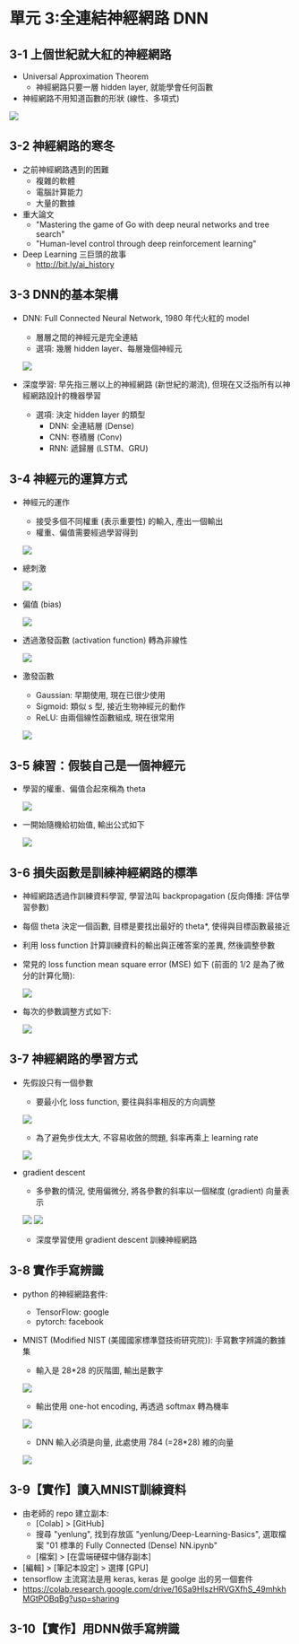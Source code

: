 單元 3:全連結神經網路 DNN
=========================

## 3-1 上個世紀就大紅的神經網路
- Universal Approximation Theorem
	- 神經網路只要一層 hidden layer, 就能學會任何函數
- 神經網路不用知道函數的形狀 (線性、多項式)

![](https://user-images.githubusercontent.com/11552271/135728780-f511ec4e-84e8-4e0c-87a7-f217d5be458a.png)

## 3-2 神經網路的寒冬
- 之前神經網路遇到的困難
	- 複雜的軟體
	- 電腦計算能力
	- 大量的數據
- 重大論文
	- "Mastering the game of Go with deep neural networks and tree search"
	- "Human-level control through deep reinforcement learning"
- Deep Learning 三巨頭的故事
	- http://bit.ly/ai_history

## 3-3 DNN的基本架構
- DNN: Full Connected Neural Network, 1980 年代火紅的 model
	- 層層之間的神經元是完全連結
	- 選項: 幾層 hidden layer、每層幾個神經元

	![](https://user-images.githubusercontent.com/11552271/136219900-b025b4ad-de9c-463f-a719-ff92fa6d12b5.png)

- 深度學習: 早先指三層以上的神經網路 (新世紀的潮流), 但現在又泛指所有以神經網路設計的機器學習
  	- 選項: 決定 hidden layer 的類型
		- DNN: 全連結層 (Dense)
		- CNN: 卷積層 (Conv)
		- RNN: 遞歸層 (LSTM、GRU)

## 3-4 神經元的運算方式
- 神經元的運作
	- 接受多個不同權重 (表示重要性) 的輸入, 產出一個輸出
	- 權重、偏值需要經過學習得到
	
	![](https://user-images.githubusercontent.com/11552271/136230587-9d03abc9-23cf-438e-b066-87fb129598b6.png)

- 總刺激
	
	![](https://user-images.githubusercontent.com/11552271/136229935-cca2f519-3593-44c7-bc9c-f0584799e580.png)

- 偏值 (bias)

	![](https://user-images.githubusercontent.com/11552271/136230054-b1391a77-0fbf-4aed-831f-294ee627be92.png)
	
- 透過激發函數 (activation function) 轉為非線性

	![](https://user-images.githubusercontent.com/11552271/136230336-ade90ffa-d49b-47f8-94ac-3d94e811c1db.png)

- 激發函數
	- Gaussian: 早期使用, 現在已很少使用
	- Sigmoid: 類似 s 型, 接近生物神經元的動作
	- ReLU: 由兩個線性函數組成, 現在很常用
	
	![](https://user-images.githubusercontent.com/11552271/136230187-9223e506-d873-4225-ae40-388b33f36086.png)

## 3-5 練習：假裝自己是一個神經元
- 學習的權重、偏值合起來稱為 theta

	![](https://user-images.githubusercontent.com/11552271/136437093-0f349d3e-1e08-44f2-8a0c-a61c57a21a81.png)

- 一開始隨機給初始值, 輸出公式如下

	![](https://user-images.githubusercontent.com/11552271/136437169-2fcfb73d-928c-442a-ae74-6fec87e6f2c3.png)

## 3-6 損失函數是訓練神經網路的標準
- 神經網路透過作訓練資料學習, 學習法叫 backpropagation (反向傳播: 評估學習參數)
- 每個 theta 決定一個函數, 目標是要找出最好的 theta*, 使得與目標函數最接近
- 利用 loss function 計算訓練資料的輸出與正確答案的差異, 然後調整參數
- 常見的 loss function mean square error (MSE) 如下 (前面的 1/2 是為了微分的計算化簡):

	![](https://user-images.githubusercontent.com/11552271/136439214-7ff021b2-101f-4c52-9b91-182fcc540fef.png)

- 每次的參數調整方式如下:

	![](https://user-images.githubusercontent.com/11552271/136439268-4355c6de-3975-497d-ab56-edcfca86d66a.png)

## 3-7 神經網路的學習方式
- 先假設只有一個參數
	- 要最小化 loss function, 要往與斜率相反的方向調整
	
	![](https://user-images.githubusercontent.com/11552271/136609204-c3c5c711-0377-4143-a623-6b8bc4c013d8.png)
	
	- 為了避免步伐太大, 不容易收斂的問題, 斜率再乘上 learning rate
	
	![](https://user-images.githubusercontent.com/11552271/136609360-99e502d3-0e99-4aa7-8594-e4687d93746c.png)

- gradient descent
	- 多參數的情況, 使用偏微分, 將各參數的斜率以一個梯度 (gradient) 向量表示

	![](https://user-images.githubusercontent.com/11552271/136609668-b1a08c24-b93d-4d83-bbed-5b9c3ed58e3f.png)
	![](https://user-images.githubusercontent.com/11552271/136609714-df4fac08-a05f-4b6f-80a8-e3e61f8c14f2.png)

	- 深度學習使用 gradient descent 訓練神經網路

## 3-8 實作手寫辨識
- python 的神經網路套件:
	- TensorFlow: google
	- pytorch: facebook
- MNIST (Modified NIST (美國國家標準暨技術研究院)): 手寫數字辨識的數據集
	- 輸入是 28*28 的灰階圖, 輸出是數字

	![](https://user-images.githubusercontent.com/11552271/136610893-70b2b149-3884-415a-aaf0-3d1f7d92a1ea.png)

	- 輸出使用 one-hot encoding, 再透過 softmax 轉為機率
	
	![](https://user-images.githubusercontent.com/11552271/136611227-4d202dbb-49b9-49e1-96f0-eb5006285ffa.png)

	- DNN 輸入必須是向量, 此處使用 784 (=28*28) 維的向量
	
	![](https://user-images.githubusercontent.com/11552271/136611138-c6c2d656-2bdf-42b2-8404-65f1b9af4f86.png)

## 3-9【實作】讀入MNIST訓練資料
- 由老師的 repo 建立副本:
	- [Colab] > [GitHub]
	- 搜尋 "yenlung", 找到存放區 "yenlung/Deep-Learning-Basics", 選取檔案 "01 標準的 Fully Connected (Dense) NN.ipynb"
	- [檔案] > [在雲端硬碟中儲存副本]
- [編輯] > [筆記本設定] > 選擇 [GPU]
- tensorflow 主流寫法是用 keras, keras 是 goolge 出的另一個套件
- https://colab.research.google.com/drive/16Sa9HlszHRVGXfhS_49mhkhMGtPOBqBg?usp=sharing

## 3-10【實作】用DNN做手寫辨識
